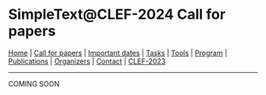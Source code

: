 # SimpleText@CLEF-2024 Call for papers

[Home](./) | [Call for papers](./CFP) | [Important dates](./dates) | [Tasks](./tasks)  | [Tools](./tools) | 
[Program](./program) | [Publications](./publications) | [Organizers](./organizers) | [Contact](./contact) | [CLEF-2023](https://simpletext-project.com/2023/clef/)

---

COMING SOON
